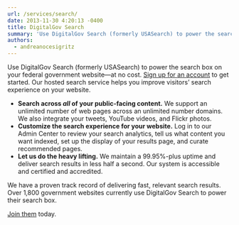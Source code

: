 ```yaml
---
url: /services/search/
date: 2013-11-30 4:20:13 -0400
title: DigitalGov Search
summary: 'Use DigitalGov Search (formerly USASearch) to power the search box on your federal government website&mdash;at no cost. Sign up for an account to get started. Our hosted search service helps you improve visitors&#8217; search experience on your website. Search across all of your public-facing content. We support an unlimited number of web pages across an unlimited number domains. We also integrate your tweets,'
authors:
  - andreanocesigritz
---
```


Use DigitalGov Search (formerly USASearch) to power the search box on your federal government website—at no cost. <a href="https://search.usa.gov/signup" target="_blank">Sign up for an account</a> to get started. Our hosted search service helps you improve visitors&#8217; search experience on your website.

  * **Search across _all_ of your public-facing content.** We support an unlimited number of web pages across an unlimited number domains. We also integrate your tweets, YouTube videos, and Flickr photos.
  * **Customize the search experience for your website.** Log in to our Admin Center to review your search analytics, tell us what content you want indexed, set up the display of your results page, and curate recommended pages.
  * **Let us do the heavy lifting.** We maintain a 99.95%-plus uptime and deliver search results in less half a second. Our system is accessible and certified and accredited.

We have a proven track record of delivering fast, relevant search results. Over 1,800 government websites currently use DigitalGov Search to power their search box.

<a href="https://search.usa.gov/signup" target="_blank">Join them</a> today.